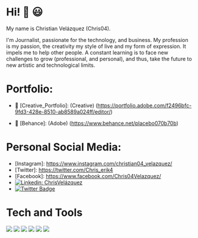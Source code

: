 # Hi! 👋 :smiley:

My name is Christian Velázquez (Chris04). 

I'm Journalist, passionate for the technology, and business. My profession is my passion, the creativity my style of live and my form of expression. It impels me to help other people. A constant learning is to face new challenges to grow (professional, and personal), and thus, take the future to new artistic and technological limits.

# Portfolio: 
- :art: [Creative_Portfolio]: (Creative) (https://portfolio.adobe.com/f2496bfc-9fd3-428e-8510-ab8589a024ff/editor/)<br>

- :gift: [Behance]: (Adobe) (https://www.behance.net/placebo070b70b)<br>

# Personal Social Media:

- [Instagram]:  https://www.instagram.com/christian04_velazquez/ <br>
- [Twitter]:    https://twitter.com/Chris_erik4 <br>
- [Facebook]:   https://www.facebook.com/Chris04Velazquez/ <br>
- [![Linkedin: ChrisVelázquez](https://img.shields.io/badge/-ChrisVelázquez-blue?style=flat-square&logo=Linkedin&logoColor=white&link=https://www.linkedin.com/in/chris-vel%C3%A1zquez/)](https://www.linkedin.com/in/chris-vel%C3%A1zquez/)
- [![Twitter Badge](https://img.shields.io/badge/@Chris_erik4-1ca0f1?style=flat&labelColor=1ca0f1&logo=twitter&logoColor=white&link=https://https://twitter.com/Chris_erik4)](https://twitter.com/Chris_erik4) 

# Tech and Tools
<img src = "https://img.shields.io/badge/-HTML5-E34F26?style=flat&logo=html5&logoColor=white"> <img src = "https://img.shields.io/badge/-CSS3-1572B6?style=flat&logo=css3&logoColor=white">
<img src="https://img.shields.io/badge/-JavaScript-eed718?style=flat&logo=javascript&logoColor=ffffff">
<img src="https://img.shields.io/badge/-Sass-cc6699?style=flat&logo=sass&logoColor=ffffff">
<img src="http://img.shields.io/badge/-Git-F1502F?style=flat&logo=git&logoColor=FFFFFF">
<img src="http://img.shields.io/badge/-Github-000000?style=flat&logo=github&logoColor=FFFFFF">


